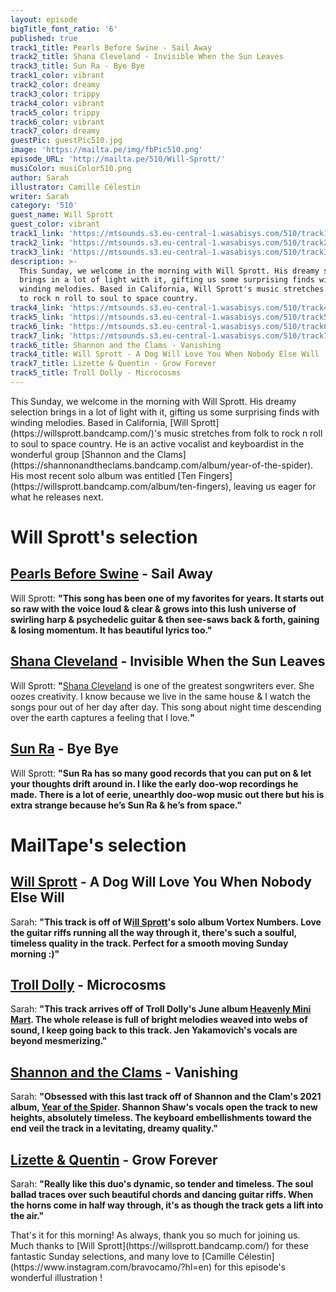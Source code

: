 ```yaml
---
layout: episode
bigTitle_font_ratio: '6'
published: true
track1_title: Pearls Before Swine - Sail Away
track2_title: Shana Cleveland - Invisible When the Sun Leaves
track3_title: Sun Ra - Bye Bye
track1_color: vibrant
track2_color: dreamy
track3_color: trippy
track4_color: vibrant
track5_color: trippy
track6_color: vibrant
track7_color: dreamy
guestPic: guestPic510.jpg
image: 'https://mailta.pe/img/fbPic510.png'
episode_URL: 'http://mailta.pe/510/Will-Sprott/'
musiColor: musiColor510.png
author: Sarah
illustrator: Camille Célestin
writer: Sarah
category: '510'
guest_name: Will Sprott
guest_color: vibrant
track1_link: 'https://mtsounds.s3.eu-central-1.wasabisys.com/510/track1.mp3'
track2_link: 'https://mtsounds.s3.eu-central-1.wasabisys.com/510/track2.mp3'
track3_link: 'https://mtsounds.s3.eu-central-1.wasabisys.com/510/track3.mp3'
description: >-
  This Sunday, we welcome in the morning with Will Sprott. His dreamy selection
  brings in a lot of light with it, gifting us some surprising finds with
  winding melodies. Based in California, Will Sprott's music stretches from folk
  to rock n roll to soul to space country.
track4_link: 'https://mtsounds.s3.eu-central-1.wasabisys.com/510/track4.mp3'
track5_link: 'https://mtsounds.s3.eu-central-1.wasabisys.com/510/track5.mp3'
track6_link: 'https://mtsounds.s3.eu-central-1.wasabisys.com/510/track6.mp3'
track7_link: 'https://mtsounds.s3.eu-central-1.wasabisys.com/510/track7.mp3'
track6_title: Shannon and the Clams - Vanishing
track4_title: Will Sprott - A Dog Will Love You When Nobody Else Will
track7_title: Lizette & Quentin - Grow Forever
track5_title: Troll Dolly - Microcosms
---
```

<p id="introduction"> This Sunday, we welcome in the morning with Will Sprott. His dreamy selection brings in a lot of light with it, gifting us some surprising finds with winding melodies. Based in California, [Will Sprott](https://willsprott.bandcamp.com/)'s music stretches from folk to rock n roll to soul to space country. He is an active vocalist and keyboardist in the wonderful group [Shannon and the Clams](https://shannonandtheclams.bandcamp.com/album/year-of-the-spider). His most recent solo album was entitled [Ten Fingers](https://willsprott.bandcamp.com/album/ten-fingers), leaving us eager for what he releases next. 
</p>

# Will Sprott's selection

## [Pearls Before Swine](https://pearlsbeforeswineusa.bandcamp.com/album/balaklava) - Sail Away
Will Sprott: **"**This song has been one of my favorites for years. It starts out so raw with the voice loud & clear & grows into this lush universe of swirling harp & psychedelic guitar & then see-saws back & forth, gaining & losing momentum. It has beautiful lyrics too.**"**

## [Shana Cleveland](https://shanacleveland.bandcamp.com/album/night-of-the-worm-moon) - Invisible When the Sun Leaves
Will Sprott: **"**[Shana Cleveland](https://shanacleveland.bandcamp.com/album/night-of-the-worm-moon) is one of the greatest songwriters ever. She oozes creativity. I know because we live in the same house & I watch the songs pour out of her day after day. This song about night time descending over the earth captures a feeling that I love.**"**

## [Sun Ra](https://sunramusic.bandcamp.com/) - Bye Bye
Will Sprott: **"**Sun Ra has so many good records that you can put on & let your thoughts drift around in. I like the early doo-wop recordings he made. There is a lot of eerie, unearthly doo-wop music out there but his is extra strange because he’s Sun Ra & he’s from space.**"**

 
# MailTape's selection

## [Will Sprott](https://willsprott.bandcamp.com/) - A Dog Will Love You When Nobody Else Will
Sarah: **"**This track is off of W[ill Sprott](https://willsprott.bandcamp.com/)'s solo album Vortex Numbers. Love the guitar riffs running all the way through it, there's such a soulful, timeless quality in the track. Perfect for a smooth moving Sunday morning :)**"**

## [Troll Dolly](https://trolldolly.bandcamp.com/album/heavens-mini-mart-3) - Microcosms
Sarah: **"**This track arrives off of Troll Dolly's June album  [Heavenly Mini Mart](https://trolldolly.bandcamp.com/album/heavens-mini-mart-3). The whole release is full of bright melodies weaved into webs of sound, I keep going back to this track. Jen Yakamovich's vocals are beyond mesmerizing.**"**

## [Shannon and the Clams](https://shannonandtheclams.bandcamp.com/album/year-of-the-spider) - Vanishing
Sarah: **"**Obsessed with this last track off of Shannon and the Clam's 2021 album, [Year of the Spider](https://shannonandtheclams.bandcamp.com/album/year-of-the-spider). Shannon Shaw's vocals open the track to new heights, absolutely timeless. The keyboard embellishments toward the end veil the track in a levitating, dreamy quality.**"**

##  [Lizette & Quentin](https://lizettequevin.bandcamp.com/album/grow-forever-b-w-now-it-s-your-turn-to-sing) - Grow Forever
Sarah: **"**Really like this duo's dynamic, so tender and timeless. The soul ballad traces over such beautiful chords and dancing guitar riffs. When the horns come in half way through, it's as though the track gets a lift into the air.**"**


<p id="outroduction">That's it for this morning! As always, thank you so much for joining us. Much thanks to [Will Sprott](https://willsprott.bandcamp.com/) for these fantastic Sunday selections, and many love to [Camille Célestin](https://www.instagram.com/bravocamo/?hl=en) for this episode's wonderful illustration !</p>
